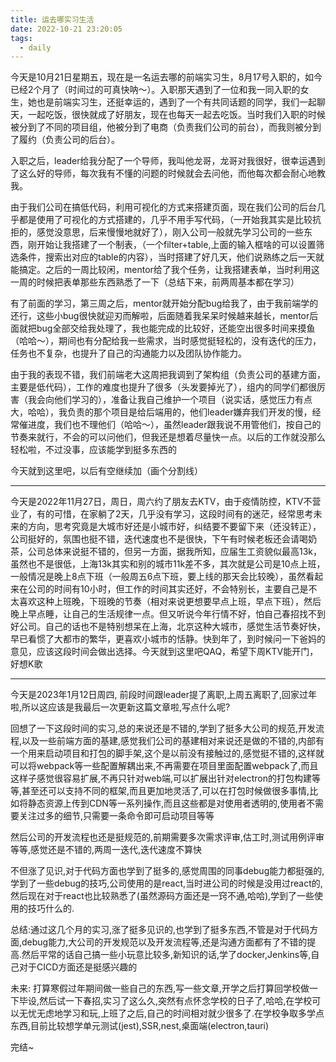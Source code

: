 ```yaml
---
title: 运去哪实习生活
date: 2022-10-21 23:20:05
tags:
  - daily
---
```


今天是10月21日星期五，现在是一名运去哪的前端实习生，8月17号入职的，如今已经2个月了（时间过的可真快呐～）。入职那天遇到了一位和我一同入职的女生，她也是前端实习生，还挺幸运的，遇到了一个有共同话题的同学，我们一起聊天，一起吃饭，很快就成了好朋友，现在也每天一起去吃饭。当时我们入职的时候被分到了不同的项目组，他被分到了电商（负责我们公司的前台），而我则被分到了履约（负责公司的后台）。

入职之后，leader给我分配了一个导师，我叫他龙哥，龙哥对我很好，很幸运遇到了这么好的导师，每次我有不懂的问题的时候就会去问他，而他每次都会耐心地教我。

<!-- more -->

由于我们公司在搞低代码，利用可视化的方式来搭建页面，现在我们公司的后台几乎都是使用了可视化的方式搭建的，几乎不用手写代码，（一开始我其实是比较抗拒的，感觉没意思，后来慢慢地就好了），刚入公司一般就先学习公司的一些东西，刚开始让我搭建了一个制表，（一个filter+table,上面的输入框啥的可以设置筛选条件，搜索出对应的table的内容），当时搭建了好几天，他们说熟练之后一天就能搞定。之后的一周比较闲，mentor给了我个任务，让我搭建表单，当时利用这一周的时候把表单那些东西熟悉了一下（总结下来，前两周基本都在学习）

有了前面的学习，第三周之后，mentor就开始分配bug给我了，由于我前端学的还行，这些小bug很快就迎刃而解啦，后面随着我呆呆时候越来越长，mentor后面就把bug全部交给我处理了，我也能完成的比较好，还能空出很多时间来摸鱼（哈哈～），期间也有分配给我一些需求，当时感觉挺轻松的，没有迭代的压力，任务也不复杂，也提升了自己的沟通能力以及团队协作能力。

由于我的表现不错，我们前端老大这周把我调到了架构组（负责公司的基建方面，主要是低代码），工作的难度也提升了很多（头发要掉光了），组内的同学们都很厉害（我会向他们学习的），准备让我自己维护一个项目（说实话，感觉压力有点大，哈哈），我负责的那个项目是给后端用的，他们leader嫌弃我们开发的慢，经常催进度，我们也不理他们（哈哈～），虽然leader跟我说不用管他们，按自己的节奏来就行，不会的可以问他们，但我还是想着尽量快一点。以后的工作就没那么轻松啦，不过没事，应该能学到挺多东西的

今天就到这里吧，以后有空继续加（画个分割线）

---

今天是2022年11月27日，周日，周六约了朋友去KTV，由于疫情防控，KTV不营业了，有的可惜，在家躺了2天，几乎没有学习，这段时间有的迷茫，经常思考未来的方向，思考究竟是大城市好还是小城市好，纠结要不要留下来（还没转正），公司挺好的，氛围也挺不错，迭代速度也不是很快，下午有时候老板还会请喝奶茶，公司总体来说挺不错的，但另一方面，据我所知，应届生工资貌似最高13k，虽然也不是很低，上海13k其实和别的城市11k差不多，其次就是公司是10点上班，一般情况是晚上8点下班（一般周五6点下班，要上线的那天会比较晚），虽然看起来在公司的时间有10小时，但工作的时间其实还好，不会特别长，主要自己是不太喜欢这种上班晚，下班晚的节奏（相对来说更想要早点上班，早点下班），然后晚上早点睡，让自己的生活规律一点。但又听说今年行情不好，怕自己春招找不到好公司。自己的话也不是特别想呆在上海，北京这种大城市，感觉生活节奏好快，早已看惯了大都市的繁华，更喜欢小城市的恬静。快到年了，到时候问一下爸妈的意见，应该这段时间会做出选择。今天就到这里吧QAQ，希望下周KTV能开门，好想K歌

---

今天是2023年1月12日周四, 前段时间跟leader提了离职,上周五离职了,回家过年啦,所以这应该是我最后一次更新这篇文章啦,写点什么呢?

回想了一下这段时间的实习,总的来说还是不错的,学到了挺多大公司的规范,开发流程,以及一些前端方面的基建,感觉我们公司的基建相对来说还是做的不错的,内部有一个用来启动项目和打包的脚手架,这个是以前没有接触过的,感觉挺不错的,这样就可以将webpack等一些配置解耦出来,不再需要在项目里面配置webpack了,而且这样子感觉很容易扩展,不再只针对web端,可以扩展出针对electron的打包构建等等,甚至还可以支持不同的框架,而且更加地灵活了,可以在打包时候做很多事情,比如将静态资源上传到CDN等一系列操作,而且这些都是对使用者透明的,使用者不需要关注过多的细节,只需要一条命令即可启动项目等等


然后公司的开发流程也还是挺规范的,前期需要多次需求评审,估工时,测试用例评审等等,感觉还是不错的,两周一迭代,迭代速度不算快

不但涨了见识,对于代码方面也学到了挺多的,感觉周围的同事debug能力都挺强的,学到了一些debug的技巧,公司使用的是react,当时进公司的时候是没用过react的,然后现在对于react也比较熟悉了(虽然源码方面还是一窍不通,哈哈),学到了一些使用的技巧什么的.

总结:通过这几个月的实习,涨了挺多见识的,也学到了挺多东西,不管是对于代码方面,debug能力,大公司的开发规范以及开发流程等,还是沟通方面都有了不错的提高.然后平常的话自己搞一些小玩意比较多,新知识的话,学了docker,Jenkins等,自己对于CICD方面还是挺感兴趣的


未来: 打算寒假过年期间做一些自己的东西,写一些文章,开学之后打算回学校做一下毕设,然后试一下春招,实习了这么久,突然有点怀念学校的日子了,哈哈,在学校可以无忧无虑地学习和玩,上班了之后,自己的时间相对就少很多了.在学校争取多学点东西,目前比较想学单元测试(jest),SSR,nest,桌面端(electron,tauri)

完结~
